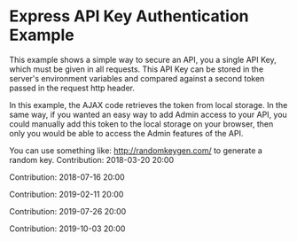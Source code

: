 # Express API Key Authentication Example

This example shows a simple way to secure an API, you a single API Key, which must be given in all requests. This API Key can be stored in the server's environment variables and compared against a second token passed in the request http header.

In this example, the AJAX code retrieves the token from local storage. In the same way, if you wanted an easy way to add Admin access to your API, you could manually add this token to the local storage on your browser, then only you would be able to access the Admin features of the API.

You can use something like: http://randomkeygen.com/ to generate a random key.
Contribution: 2018-03-20 20:00

Contribution: 2018-07-16 20:00

Contribution: 2019-02-11 20:00

Contribution: 2019-07-26 20:00

Contribution: 2019-10-03 20:00

